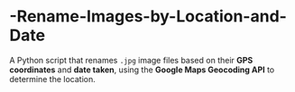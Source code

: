 # -Rename-Images-by-Location-and-Date
A Python script that renames `.jpg` image files based on their **GPS coordinates** and **date taken**, using the **Google Maps Geocoding API** to determine the location.
